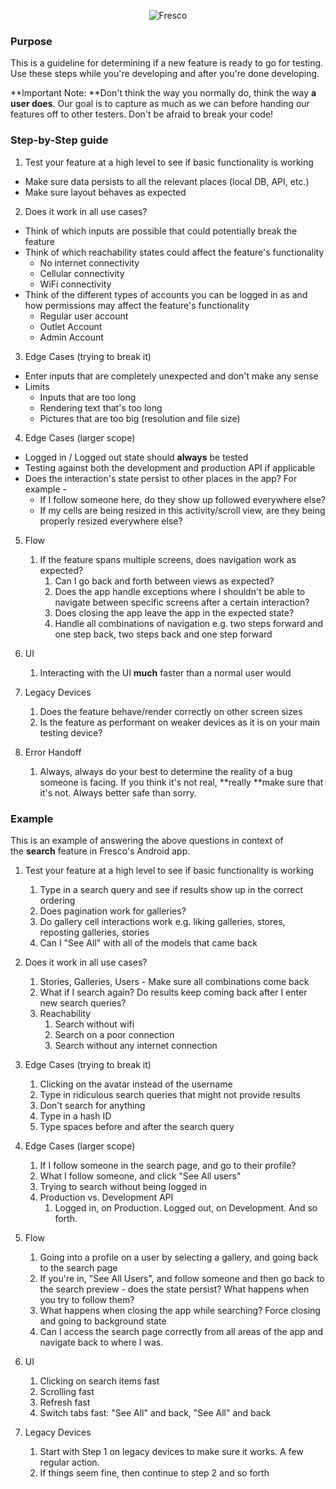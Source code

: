 <p align="center" >
  <img src="https://s3.amazonaws.com/com.fresconews.v2.prod/static/images/wordmark-transparent-git4.png" alt="Fresco" title="Fresco News">
</p>

### Purpose

This is a guideline for determining if a new feature is ready to go for testing. Use these steps while you're developing and after you're done developing.

**Important Note: **Don't think the way you normally do, think the way **a user does**. Our goal is to capture as much as we can before handing our features off to other testers. Don't be afraid to break your code!

### Step-by-Step guide

1. Test your feature at a high level to see if basic functionality is working
  - Make sure data persists to all the relevant places (local DB, API, etc.)
  - Make sure layout behaves as expected

2. Does it work in all use cases?
  - Think of which inputs are possible that could potentially break the feature
  - Think of which reachability states could affect the feature's functionality
    - No internet connectivity
    - Cellular connectivity
    - WiFi connectivity
  - Think of the different types of accounts you can be logged in as and how permissions may affect the feature's functionality
    - Regular user account
    - Outlet Account
    - Admin Account
    
3. Edge Cases (trying to break it)  
  - Enter inputs that are completely unexpected and don't make any sense
  - Limits
    - Inputs that are too long
    - Rendering text that's too long
    - Pictures that are too big (resolution and file size)

4. Edge Cases (larger scope)
  - Logged in / Logged out state should **always** be tested
  - Testing against both the development and production API if applicable
  - Does the interaction's state persist to other places in the app? For example -
    - If I follow someone here, do they show up followed everywhere else?
    - If my cells are being resized in this activity/scroll view, are they being properly resized everywhere else?

5. Flow
    1. If the feature spans multiple screens, does navigation work as expected?
        1. Can I go back and forth between views as expected?
        2. Does the app handle exceptions where I shouldn't be able to navigate between specific screens after a certain interaction?
        3. Does closing the app leave the app in the expected state?
        4. Handle all combinations of navigation e.g. two steps forward and one step back, two steps back and one step forward

6. UI
    1. Interacting with the UI **much** faster than a normal user would

7. Legacy Devices
    1. Does the feature behave/render correctly on other screen sizes
    2. Is the feature as performant on weaker devices as it is on your main testing device?

8. Error Handoff
    1. Always, always do your best to determine the reality of a bug someone is facing. If you think it's not real, **really **make sure that it's not. Always better safe than sorry.

### Example

This is an example of answering the above questions in context of the **search** feature in Fresco's Android app.

1. Test your feature at a high level to see if basic functionality is working
    1. Type in a search query and see if results show up in the correct ordering
    2. Does pagination work for galleries?
    3. Do gallery cell interactions work e.g. liking galleries, stores, reposting galleries, stories
    4. Can I "See All" with all of the models that came back

2. Does it work in all use cases?  

    1. Stories, Galleries, Users - Make sure all combinations come back
    2. What if I search again? Do results keep coming back after I enter new search queries?
    3. Reachability
        1. Search without wifi
        2. Search on a poor connection
        3. Search without any internet connection

3. Edge Cases (trying to break it)  

    1. Clicking on the avatar instead of the username
    2. Type in ridiculous search queries that might not provide results
    3. Don't search for anything
    4. Type in a hash ID
    5. Type spaces before and after the search query

4. Edge Cases (larger scope)  

    1. If I follow someone in the search page, and go to their profile?
    2. What I follow someone, and click "See All users"
    3. Trying to search without being logged in
    4. Production vs. Development API
        1. Logged in, on Production. Logged out, on Development. And so forth.

5. Flow
    1. Going into a profile on a user by selecting a gallery, and going back to the search page
    2. If you're in, "See All Users", and follow someone and then go back to the search preview - does the state persist? What happens when you try to follow them?
    3. What happens when closing the app while searching? Force closing and going to background state
    4. Can I access the search page correctly from all areas of the app and navigate back to where I was.

6. UI
    1. Clicking on search items fast
    2. Scrolling fast
    3. Refresh fast
    4. Switch tabs fast: "See All" and back, "See All" and back

7. Legacy Devices  

    1. Start with Step 1 on legacy devices to make sure it works. A few regular action.
    2. If things seem fine, then continue to step 2 and so forth
